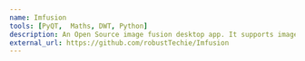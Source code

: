 ```yaml
---
name: Imfusion
tools: [PyQT,  Maths, DWT, Python]
description: An Open Source image fusion desktop app. It supports image fusion using Discrete wavelet transformation. This will allow the user to fuse two images, recover images, and perform photo morphing with the provided images.
external_url: https://github.com/robustTechie/Imfusion
---
```

